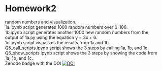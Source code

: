 # Homework2
random numbers and visualization.  
1a.ipynb script generates 1000 random numbers over 0-100.  
1b.ipynb script generates another 1000 new random numbers from the output of 1a.py using the equation y = 3x + 6.  
1c.ipynb script visualizes the results from 1a and 1b.  
Q5_call_scripts.ipynb script shows the 3 steps by calling 1a, 1b, and 1c.  
Q5_show_scripts.ipynb script shows the 3 steps by showing the code from 1a, 1b, and 1c.  
Zenodo badge with the DOI [![DOI](https://zenodo.org/badge/298488549.svg)](https://zenodo.org/badge/latestdoi/298488549)

